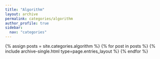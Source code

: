 ```yaml
---
title: "Algorithm"
layout: archive
permalink: categories/algorithm
author_profile: true
sidebar:
  nav: "categories"
---
```


{% assign posts = site.categories.algorithm %}
{% for post in posts %}
  {% include archive-single.html type=page.entries_layout %}
{% endfor %}